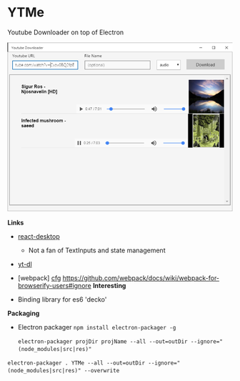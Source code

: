 # YTMe

Youtube Downloader on top of Electron

![YTME Wip2](https://raw.githubusercontent.com/FluidCoding/YTMe/master/YTMe_wip2.png)


**Links**
- [react-desktop](http://reactdesktop.js.org/)
  - Not a fan of TextInputs and state management
- [yt-dl](https://github.com/fent/node-ytdl-core)
- [webpack] [cfg](http://webpack.github.io/docs/configuration.html)
  https://github.com/webpack/docs/wiki/webpack-for-browserify-users#ignore
**Interesting**

 - Binding library for es6 'decko'

**Packaging**

 - Electron packager `npm install electron-packager -g`

	`electron-packager projDir projName --all --out=outDir --ignore="(node_modules|src|res)"`


  `electron-packager . YTMe --all --out=outDir --ignore="(node_modules|src|res)" --overwrite`
